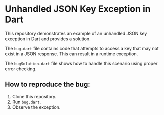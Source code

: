 # Unhandled JSON Key Exception in Dart

This repository demonstrates an example of an unhandled JSON key exception in Dart and provides a solution.

The `bug.dart` file contains code that attempts to access a key that may not exist in a JSON response.  This can result in a runtime exception.

The `bugSolution.dart` file shows how to handle this scenario using proper error checking.

## How to reproduce the bug:
1. Clone this repository.
2. Run `bug.dart`.
3. Observe the exception.